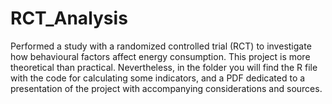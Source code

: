 # RCT_Analysis
Performed a study with a randomized controlled trial (RCT) to investigate how behavioural factors affect energy consumption.
This project is more theoretical than practical. Nevertheless, in the folder you will find the R file with the code for calculating some indicators, and a PDF dedicated to a presentation of the project with accompanying considerations and sources.
